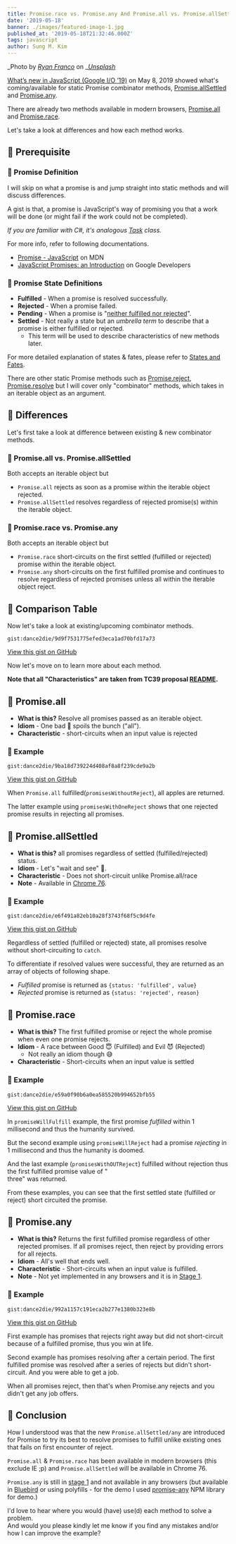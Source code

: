 ```yaml
---
title: Promise.race vs. Promise.any And Promise.all vs. Promise.allSettled
date: '2019-05-18'
banner: ./images/featured-image-1.jpg
published_at: '2019-05-18T21:32:46.000Z'
tags: javascript
author: Sung M. Kim
---
```


_Photo by _[_Ryan Franco_](https://unsplash.com/photos/C6YVD4keMJY?utm_source=unsplash&utm_medium=referral&utm_content=creditCopyText)_ on _[_Unsplash_](https://unsplash.com/search/photos/pinky-promise?utm_source=unsplash&utm_medium=referral&utm_content=creditCopyText)

[What’s new in JavaScript (Google I/O ’19)](https://www.youtube.com/watch?v=c0oy0vQKEZE) on May 8, 2019 showed what's coming/available for static Promise combinator methods, [Promise.allSettled](https://github.com/tc39/proposal-promise-allSettled) and [Promise.any](https://github.com/tc39/proposal-promise-any).

There are already two methods available in modern browsers, [Promise.all](https://developer.mozilla.org/en-US/docs/Web/JavaScript/Reference/Global_Objects/Promise/all) and [Promise.race](https://developer.mozilla.org/en-US/docs/Web/JavaScript/Reference/Global_Objects/Promise/race).

Let's take a look at differences and how each method works.

## 🚀 Prerequisite

### 🔆 Promise Definition

I will skip on what a promise is and jump straight into static methods and will discuss differences.

A gist is that, a promise is JavaScript's way of promising you that a work will be done (or might fail if the work could not be completed).

_If you are familiar with C#, it's analogous_ [_Task_](https://docs.microsoft.com/en-us/dotnet/api/system.threading.tasks.task) _class._

For more info, refer to following documentations.

- [Promise - JavaScript](https://developer.mozilla.org/en-US/docs/Web/JavaScript/Reference/Global_Objects/Promise) on MDN
- [JavaScript Promises: an Introduction](https://developers.google.com/web/fundamentals/primers/promises) on Google Developers

### 🔆 Promise State Definitions

- **Fulfilled** \- When a promise is resolved successfully.
- **Rejected** \- When a promise failed.
- **Pending** \- When a promise is "[neither fulfilled nor rejected](https://github.com/domenic/promises-unwrapping/blob/master/docs/states-and-fates.md#states)".
- **Settled** \- Not really a state but an _umbrella term_ to describe that a promise is either fulfilled or rejected.
  - This term will be used to describe characteristics of new methods later.

For more detailed explanation of states & fates, please refer to [States and Fates](https://github.com/domenic/promises-unwrapping/blob/master/docs/states-and-fates.md).

There are other static Promise methods such as [Promise.reject](https://developer.mozilla.org/en-US/docs/Web/JavaScript/Reference/Global_Objects/Promise/reject), [Promise.resolve](https://developer.mozilla.org/en-US/docs/Web/JavaScript/Reference/Global_Objects/Promise/resolve) but I will cover only "combinator" methods, which takes in an iterable object as an argument.

## 🚀 Differences

Let's first take a look at difference between existing & new combinator methods.

### 🔅 Promise.all vs. Promise.allSettled

Both accepts an iterable object but

- `Promise.all` rejects as soon as a promise within the iterable object rejected.
- `Promise.allSettled` resolves regardless of rejected promise(s) within the iterable object.

### 🔅 Promise.race vs. Promise.any

Both accepts an iterable object but

- `Promise.race` short-circuits on the first settled (fulfilled or rejected) promise within the iterable object.
- `Promise.any` short-circuits on the first fulfilled promise and continues to resolve regardless of rejected promises unless all within the iterable object reject.

## 🚀 Comparison Table

Now let's take a look at existing/upcoming combinator methods.

``gist:dance2die/9d9f7531775efed3eca1ad70bfd17a73``

<a href="https://gist.github.com/dance2die/9d9f7531775efed3eca1ad70bfd17a73">View this gist on GitHub</a>

Now let's move on to learn more about each method.

**Note that all "Characteristics" are taken from TC39 proposal [README](https://github.com/tc39/proposal-promise-any/blob/master/README.md).**

## 🚀 Promise.all

- **What is this?** Resolve all promises passed as an iterable object.
- **Idiom** - One bad 🍏 spoils the bunch ("all").
- **Characteristic** - short-circuits when an input value is rejected

### 🔆 Example

``gist:dance2die/9ba18d739224d408af8a8f239cde9a2b``

<a href="https://gist.github.com/dance2die/9ba18d739224d408af8a8f239cde9a2b">View this gist on GitHub</a>

When `Promise.all` fulfilled(`promisesWithoutReject`), all apples are returned.

The latter example using `promisesWithOneReject` shows that one rejected promise results in rejecting all promises.

## 🚀 Promise.allSettled

- **What is this?** all promises regardless of settled (fulfilled/rejected) status.
- **Idiom** - Let's "wait and see" 🤔.
- **Characteristic** - Does not short-circuit unlike Promise.all/race
- **Note** - Available in [Chrome 76](https://www.chromestatus.com/feature/5547381053456384).

### 🔆 Example

``gist:dance2die/e6f491a82eb10a28f3743f68f5c9d4fe``

<a href="https://gist.github.com/dance2die/e6f491a82eb10a28f3743f68f5c9d4fe">View this gist on GitHub</a>

Regardless of settled (fulfilled or rejected) state, all promises resolve without short-circuiting to `catch`.

To differentiate if resolved values were successful, they are returned as an array of objects of following shape.

- _Fulfilled_ promise is returned as `{status: 'fulfilled', value}`
- _Rejected_ promise is returned as `{status: 'rejected', reason}`

## 🚀 Promise.race

- **What is this?** The first fulfilled promise or reject the whole promise when even one promise rejects.
- **Idiom** - A race between Good 😇 (Fulfilled) and Evil 😈 (Rejected)
  - Not really an idiom though 😅
- **Characteristic** - Short-circuits when an input value is settled

### 🔆 Example

``gist:dance2die/e59a0f90b6a0ea585520b994652bfb55``

<a href="https://gist.github.com/dance2die/e59a0f90b6a0ea585520b994652bfb55">View this gist on GitHub</a>

In `promiseWillFulfill` example, the first promise _fulfilled_ within 1 millisecond and thus the humanity survived.

But the second example using `promiseWillReject` had a promise _rejecting_ in 1 millisecond and thus the humanity is doomed.

And the last example (`promisesWithOUTReject`) fulfilled without rejection thus the first fulfilled promise value of "  
three" was returned.

From these examples, you can see that the first settled state (fulfilled or reject) short circuited the promise.

## 🚀 Promise.any

- **What is this?** Returns the first fulfilled promise regardless of other rejected promises. If all promises reject, then reject by providing errors for all rejects.
- **Idiom** - All's well that ends well.
- **Characteristic** - Short-circuits when an input value is fulfilled.
- **Note** - Not yet implemented in any browsers and it is in [Stage 1](https://tc39.github.io/proposal-promise-any/).

### 🔆 Example

``gist:dance2die/992a1157c191eca2b277e1380b323e8b``

<a href="https://gist.github.com/dance2die/992a1157c191eca2b277e1380b323e8b">View this gist on GitHub</a>

First example has promises that rejects right away but did not short-circuit because of a fulfilled promise, thus you win at life.

Second example has promises resolving after a certain period. The first fulfilled promise was resolved after a series of rejects but didn't short-circuit. And you were able to get a job.

When all promises reject, then that's when Promise.any rejects and you didn't get any job offers.

## 👋 Conclusion

How I understood was that the new `Promise.allSettled/any` are introduced for Promise to try its best to resolve promises to fulfill unlike existing ones that fails on first encounter of reject.

`Promise.all` & `Promise.race` has been available in modern browsers (this exclude IE ;p) and `Promise.allSettled` will be available in Chrome 76.

`Promise.any` is still in [stage 1](https://tc39.github.io/proposal-promise-any/) and not available in any browsers (but available in [Bluebird](https://bluebirdjs.com/docs/api/promise.any.html) or using polyfills - for the demo I used [promise-any](https://www.npmjs.com/package/promise-any) NPM library for demo.)

I'd love to hear where you would (have) use(d) each method to solve a problem.  
And would you please kindly let me know if you find any mistakes and/or how I can improve the example?

